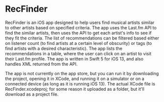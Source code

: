 # RecFinder
RecFinder is an iOS app designed to help users find musical artists similar to other artists based on specified criteria. The app uses the Last.fm API to find the similar artists, then uses the API to get each artist's info to see if they fit the criteria. The list of recommendations can be filtered based either on listener count (to find artists at a certain level of obscurity) or tags (to find artists with a desired characteristic). The app lists the recommendations in a table, where the user can click on an artist to visit their Last.fm profile. The app is written in Swift 5 for iOS 13, and also handles XML returned from the API.

The app is not currently on the app store, but you can run it by downloading the project, opening it in XCode, and running it on a simulator or on a connected device (as long as it is running iOS 13). The actual XCode file is RecFinder.xcodeproj; for some reason it uploaded as a folder, but it'll download as a project file.
